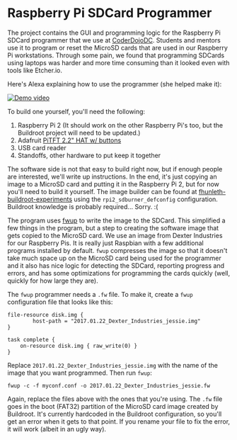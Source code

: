 # Raspberry Pi SDCard Programmer

The project contains the GUI and programming logic for the Raspberry Pi SDCard
programmer that we use at [CoderDojoDC](http://coderdojodc.com). Students and
mentors use it to program or reset the MicroSD cards that are used in our
Raspberry Pi workstations. Through some pain, we found that programming SDCards
using laptops was harder and more time consuming than it looked even with tools
like Etcher.io.

Here's Alexa explaining how to use the programmer (she helped make it):

[![Demo video](https://img.youtube.com/vi/PTbPzjv045U/0.jpg)](https://www.youtube.com/watch?v=PTbPzjv045U)

To build one yourself, you'll need the following:

1. Raspberry Pi 2 (It should work on the other Raspberry Pi's too, but the
   Buildroot project will need to be updated.)
2. Adafruit [PiTFT 2.2" HAT w/ buttons](https://www.adafruit.com/products/2315)
3. USB card reader
4. Standoffs, other hardware to put keep it together

The software side is not that easy to build right now, but if enough people are
interested, we'll write up instructions. In the end, it's just copying an image
to a MicroSD card and putting it in the Raspberry Pi 2, but for now you'll need
to build it yourself. The image builder can be found at
[fhunleth-buildroot-experiments](https://github.com/fhunleth/fhunleth-buildroot-experiments)
using the `rpi2_sdburner_defconfig` configuration. Buildroot knowledge is
probably required... Sorry. :(

The program uses [fwup](https://github.com/fhunleth/fwup) to write the image to
the SDCard. This simplified a few things in the program, but a step to creating
the software image that gets copied to the MicroSD card. We use an image from
Dexter Industries for our Raspberry Pis. It is really just Raspbian with a few
additional programs installed by default. `fwup` compresses the image so that it
doesn't take much space up on the MicroSD card being used for the programmer and
it also has nice logic for detecting the SDCard, reporting progress and errors,
and has some optimizations for programming the cards quickly (well, quickly for
how large they are).

The `fwup` programmer needs a `.fw` file. To make it, create a `fwup`
configuration file that looks like this:

```
file-resource disk.img {
        host-path = "2017.01.22_Dexter_Industries_jessie.img"
}

task complete {
    on-resource disk.img { raw_write(0) }
}
```

Replace `2017.01.22_Dexter_Industries_jessie.img` with the name of the image
that you want programmed. Then run `fwup`:

```
fwup -c -f myconf.conf -o 2017.01.22_Dexter_Industries_jessie.fw
```
Again, replace the files above with the ones that you're using. The `.fw` file
goes in the boot (FAT32) partition of the MicroSD card image created by
Buildroot. It's currently hardcoded in the Buildroot configuration, so you'll
get an error when it gets to that point. If you rename your file to fix the
error, it will work (albeit in an ugly way).

